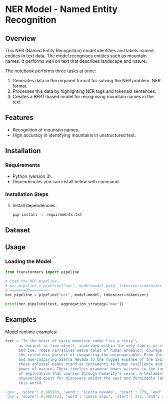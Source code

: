 # NER Model - Named Entity Recognition

## Overview
This NER (Named Entity Recognition) model identifies and labels named entities in text data. The model recognises entities such as mountain names. It performs well on text that describes landscape and nature.

The notebook performs three tasks at once: 
1) Generates data in the required format for solving the NER problem.
NER format. 
2) Processes this data by highlighting NER tags and tokenaiz sentences. 
3) Creates a BERT-based model for recognising mountain names in the text. 

## Features
- Recognition of mountain names.
- High accuracy in identifying mountains in unstructured text.

## Installation
### Requirements
- Python (version 3).
- Dependencies you can install below with command.

### Installation Steps
1. Install dependencies.
    ```bash
    pip install -r requirements.txt
    ```

## Dataset


## Usage
### Loading the Model
```python
from transformers import pipeline

# Load the NER pipeline
# ner_pipeline = pipeline("ner", model=model_path, tokenizer=tokenizer)
# =======OR========
ner_pipeline = pipeline("ner", model=model, tokenizer=tokenizer)

print(ner_pipeline(text, aggregation_strategy="max"))
```
## Examples
Model runtime examples:
```python
text = "In the heart of every mountain range lies a story \
      as ancient as time itself, inscribed within the very fabric of stone \
      and ice. These narratives weave tales of human endeavor, courage, and \
      the relentless pursuit of conquering the unconquerable. From the serene \
      and awe-inspiring Sierra Nevada to the rugged expanse of the Swiss Alps \
      these colossal peaks stand as testaments to human resilience and the enduring \
      power of nature. Their timeless grandeur bears witness to the indomitable spirit\
      of exploration that courses through humanity’s veins, a testament to our\
      unwavering quest for discovery amidst the vast and formidable landscapes of\
      this world."

'geo', 'score': 0.985183, 'word': 'sierra nevada', 'start': 279, 'end': 292,
'geo', 'score': 0.9863523, 'word': 'swiss alps', 'start': 322, 'end': 332
```